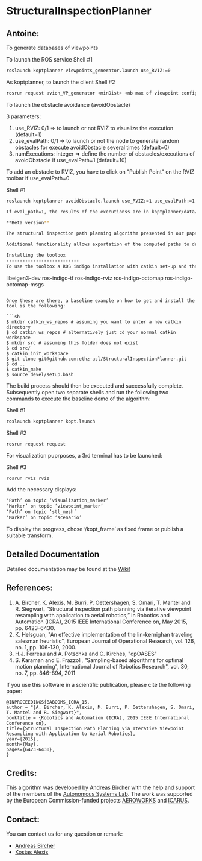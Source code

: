StructuralInspectionPlanner
===========================
Antoine:
---------------------------
To generate databases of viewpoints

To launch the ROS service
Shell #1
```sh
roslaunch koptplanner viewpoints_generator.launch use_RVIZ:=0
```

As koptplanner, to launch the client
Shell #2
```sh
rosrun request avion_VP_generator <minDist> <nb max of viewpoint configurations>
```

To launch the obstacle avoidance (avoidObstacle)

3 parameters: 
1.	use_RVIZ: 0/1 => to launch or not RVIZ to visualize the execution (default=1)
2. 	use_evalPath: 0/1 => to launch or not the node to generate random obstacles for execute avoidObstacle several times (default=0)
3.	numExecutions: integer => define the number of obstacles/executions of avoidObstacle if use_evalPath=1 (default=10)

To add an obstacle to RVIZ, you have to click on "Publish Point" on the RVIZ toolbar if use_evalPath=0.

Shell #1
```sh
roslaunch koptplanner avoidObstacle.launch use_RVIZ:=1 use_evalPath:=1 numExecutions:=10

If eval_path=1, the results of the executionss are in koptplanner/data/results.txt.

**Beta version**

The structural inspection path planning algorithm presented in our paper contribution [1] is released as an open-source toolbox. The algorithm assumes a triangular mesh representation of the structure and employs an alternating two-step optimization paradigm to find good viewpoints that together provide full coverage and a connecting path that has low cost. In every iteration, the viewpoints are chosen such that the connection cost is reduced and, subsequently, the tour is optimized. Vehicle and sensor limitations are respected within both steps. Sample implementations are provided for rotorcraft and fixed-wing unmanned aerial robots.

Additional functionality allows exportation of the computed paths to drone mission files. Supported systems are PX4/Pixhawk and DJI drones, as well as the RotorS simulator and will be extended in the future. (Refer to the [*utils*](https://github.com/ethz-asl/StructuralInspectionPlanner/tree/master/utils) section)

Installing the toolbox
---------------------------
To use the toolbox a ROS indigo installation with catkin set-up and the following extra packages are required:

```
libeigen3-dev
ros-indigo-tf
ros-indigo-rviz
ros-indigo-octomap
ros-indigo-octomap-msgs
```

Once these are there, a baseline example on how to get and install the tool is the following:

```sh
$ mkdir catkin_ws_repos # assuming you want to enter a new catkin directory
$ cd catkin_ws_repos # alternatively just cd your normal catkin workspace
$ mkdir src # assuming this folder does not exist
$ cd src/
$ catkin_init_workspace
$ git clone git@github.com:ethz-asl/StructuralInspectionPlanner.git
$ cd ..
$ catkin_make
$ source devel/setup.bash
```

The build process should then be executed and successfully complete. Subsequently open two separate shells and run the following two commands to execute the baseline demo of the algorithm:

Shell #1
```sh
roslaunch koptplanner kopt.launch
```
Shell #2
```sh
rosrun request request 
```

For visualization puprposes, a 3rd terminal has to be launched: 

Shell #3
```sh
rosrun rviz rviz
```

Add the necessary displays:

```sh
‘Path’ on topic ‘visualization_marker’
‘Marker’ on topic ‘viewpoint_marker’
‘Path’ on topic ‘stl_mesh’
‘Marker’ on topic ‘scenario’
```
To display the progress, chose ‘/kopt_frame’ as fixed frame or publish a suitable transform.

Detailed Documentation
---------------------------
Detailed documentation may be found at the [Wiki!](https://github.com/ethz-asl/StructuralInspectionPlanner/wiki)


References:
---------------------------
1. A. Bircher, K. Alexis, M. Burri, P. Oettershagen, S. Omari, T. Mantel and R. Siegwart, “Structural inspection path planning via iterative viewpoint resampling with application to aerial robotics,” in Robotics and Automation (ICRA), 2015 IEEE International Conference on, May 2015, pp. 6423–6430.
2. K. Helsguan, "An effective implementation of the lin-kernighan traveling salesman heuristic", European Journal of Operational Research, vol. 126, no. 1, pp. 106-130, 2000.
3. H.J. Ferreau and A. Potschka and C. Kirches, "qpOASES"
4. S. Karaman and E. Frazzoli, "Sampling-based algorithms for optimal motion planning", International Journal of Robotics Research", vol. 30, no. 7, pp. 846-894, 2011

If you use this software in a scientific publication, please cite the following paper:
```
@INPROCEEDINGS{BABOOMS_ICRA_15, 
author = "{A. Bircher, K. Alexis, M. Burri, P. Oettershagen, S. Omari, T. Mantel and R. Siegwart}",
booktitle = {Robotics and Automation (ICRA), 2015 IEEE International Conference on}, 
title={Structural Inspection Path Planning via Iterative Viewpoint Resampling with Application to Aerial Robotics},
year={2015}, 
month={May}, 
pages={6423-6430}, 
}
```


Credits:
---------------------------
This algorithm was developed by [Andreas Bircher](mailto:bircher@gmx.ch) with the help and support of the members of the [Autonomous Systems Lab](http://www.asl.ethz.ch). The work was supported by the European Commission-funded projects [AEROWORKS](http://www.aeroworks2020.eu/) and [ICARUS](http://www.fp7-icarus.eu/). 


Contact:
---------------------------
You can contact us for any question or remark:
* [Andreas Bircher](mailto:bircher@gmx.ch)
* [Kostas Alexis](mailto:konstantinos.alexis@mavt.ethz.ch)
